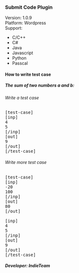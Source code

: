 <h3>Submit Code Plugin</h3>
Version: 1.0.9
<br>
Platform: Wordpress
<br>
Support:
<ul>
  <li>C/C++</li>
  <li>C#</li>
  <li>Java</li>
  <li>Javascript</li>
  <li>Python</li>
  <li>Passcal</li>
</ul>
<h4>How to write test case</h4>

<h5>The sum of two numbers a and b:</h5>
<h6>Write a test case</h6>
<pre>
[test-case]
[inp]
4
5
[/inp]
[out]
9
[/out]
[/test-case]
</pre>

<h6>Write more test case</h6>

<pre>
[test-case]
[inp]
-20
100
[/inp]
[out]
80
[/out]

[inp]
4
5
[/inp]
[out]
9
[/out]
[/test-case]
</pre>

<h5>Developer: IndieTeam</h5>